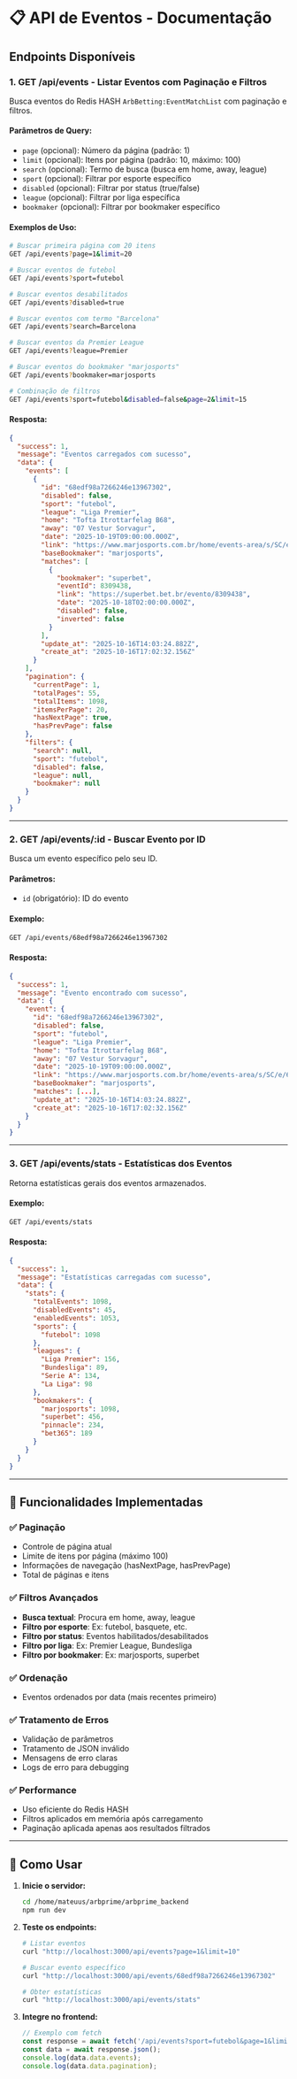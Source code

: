 # 📋 API de Eventos - Documentação

## Endpoints Disponíveis

### 1. **GET /api/events** - Listar Eventos com Paginação e Filtros

Busca eventos do Redis HASH `ArbBetting:EventMatchList` com paginação e filtros.

#### **Parâmetros de Query:**
- `page` (opcional): Número da página (padrão: 1)
- `limit` (opcional): Itens por página (padrão: 10, máximo: 100)
- `search` (opcional): Termo de busca (busca em home, away, league)
- `sport` (opcional): Filtrar por esporte específico
- `disabled` (opcional): Filtrar por status (true/false)
- `league` (opcional): Filtrar por liga específica
- `bookmaker` (opcional): Filtrar por bookmaker específico

#### **Exemplos de Uso:**
```bash
# Buscar primeira página com 20 itens
GET /api/events?page=1&limit=20

# Buscar eventos de futebol
GET /api/events?sport=futebol

# Buscar eventos desabilitados
GET /api/events?disabled=true

# Buscar eventos com termo "Barcelona"
GET /api/events?search=Barcelona

# Buscar eventos da Premier League
GET /api/events?league=Premier

# Buscar eventos do bookmaker "marjosports"
GET /api/events?bookmaker=marjosports

# Combinação de filtros
GET /api/events?sport=futebol&disabled=false&page=2&limit=15
```

#### **Resposta:**
```json
{
  "success": 1,
  "message": "Eventos carregados com sucesso",
  "data": {
    "events": [
      {
        "id": "68edf98a7266246e13967302",
        "disabled": false,
        "sport": "futebol",
        "league": "Liga Premier",
        "home": "Tofta Itrottarfelag B68",
        "away": "07 Vestur Sorvagur",
        "date": "2025-10-19T09:00:00.000Z",
        "link": "https://www.marjosports.com.br/home/events-area/s/SC/e/68edf98a7266246e13967302",
        "baseBookmaker": "marjosports",
        "matches": [
          {
            "bookmaker": "superbet",
            "eventId": 8309438,
            "link": "https://superbet.bet.br/evento/8309438",
            "date": "2025-10-18T02:00:00.000Z",
            "disabled": false,
            "inverted": false
          }
        ],
        "update_at": "2025-10-16T14:03:24.882Z",
        "create_at": "2025-10-16T17:02:32.156Z"
      }
    ],
    "pagination": {
      "currentPage": 1,
      "totalPages": 55,
      "totalItems": 1098,
      "itemsPerPage": 20,
      "hasNextPage": true,
      "hasPrevPage": false
    },
    "filters": {
      "search": null,
      "sport": "futebol",
      "disabled": false,
      "league": null,
      "bookmaker": null
    }
  }
}
```

---

### 2. **GET /api/events/:id** - Buscar Evento por ID

Busca um evento específico pelo seu ID.

#### **Parâmetros:**
- `id` (obrigatório): ID do evento

#### **Exemplo:**
```bash
GET /api/events/68edf98a7266246e13967302
```

#### **Resposta:**
```json
{
  "success": 1,
  "message": "Evento encontrado com sucesso",
  "data": {
    "event": {
      "id": "68edf98a7266246e13967302",
      "disabled": false,
      "sport": "futebol",
      "league": "Liga Premier",
      "home": "Tofta Itrottarfelag B68",
      "away": "07 Vestur Sorvagur",
      "date": "2025-10-19T09:00:00.000Z",
      "link": "https://www.marjosports.com.br/home/events-area/s/SC/e/68edf98a7266246e13967302",
      "baseBookmaker": "marjosports",
      "matches": [...],
      "update_at": "2025-10-16T14:03:24.882Z",
      "create_at": "2025-10-16T17:02:32.156Z"
    }
  }
}
```

---

### 3. **GET /api/events/stats** - Estatísticas dos Eventos

Retorna estatísticas gerais dos eventos armazenados.

#### **Exemplo:**
```bash
GET /api/events/stats
```

#### **Resposta:**
```json
{
  "success": 1,
  "message": "Estatísticas carregadas com sucesso",
  "data": {
    "stats": {
      "totalEvents": 1098,
      "disabledEvents": 45,
      "enabledEvents": 1053,
      "sports": {
        "futebol": 1098
      },
      "leagues": {
        "Liga Premier": 156,
        "Bundesliga": 89,
        "Serie A": 134,
        "La Liga": 98
      },
      "bookmakers": {
        "marjosports": 1098,
        "superbet": 456,
        "pinnacle": 234,
        "bet365": 189
      }
    }
  }
}
```

---

## 🔧 Funcionalidades Implementadas

### ✅ **Paginação**
- Controle de página atual
- Limite de itens por página (máximo 100)
- Informações de navegação (hasNextPage, hasPrevPage)
- Total de páginas e itens

### ✅ **Filtros Avançados**
- **Busca textual**: Procura em home, away, league
- **Filtro por esporte**: Ex: futebol, basquete, etc.
- **Filtro por status**: Eventos habilitados/desabilitados
- **Filtro por liga**: Ex: Premier League, Bundesliga
- **Filtro por bookmaker**: Ex: marjosports, superbet

### ✅ **Ordenação**
- Eventos ordenados por data (mais recentes primeiro)

### ✅ **Tratamento de Erros**
- Validação de parâmetros
- Tratamento de JSON inválido
- Mensagens de erro claras
- Logs de erro para debugging

### ✅ **Performance**
- Uso eficiente do Redis HASH
- Filtros aplicados em memória após carregamento
- Paginação aplicada apenas aos resultados filtrados

---

## 🚀 Como Usar

1. **Inicie o servidor:**
   ```bash
   cd /home/mateuus/arbprime/arbprime_backend
   npm run dev
   ```

2. **Teste os endpoints:**
   ```bash
   # Listar eventos
   curl "http://localhost:3000/api/events?page=1&limit=10"
   
   # Buscar evento específico
   curl "http://localhost:3000/api/events/68edf98a7266246e13967302"
   
   # Obter estatísticas
   curl "http://localhost:3000/api/events/stats"
   ```

3. **Integre no frontend:**
   ```javascript
   // Exemplo com fetch
   const response = await fetch('/api/events?sport=futebol&page=1&limit=20');
   const data = await response.json();
   console.log(data.data.events);
   console.log(data.data.pagination);
   ```
